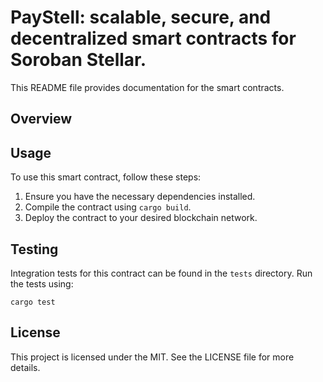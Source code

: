 # PayStell: scalable, secure, and decentralized smart contracts for Soroban Stellar.

This README file provides documentation for the smart contracts.

## Overview



## Usage

To use this smart contract, follow these steps:

1. Ensure you have the necessary dependencies installed.
2. Compile the contract using `cargo build`.
3. Deploy the contract to your desired blockchain network.

## Testing

Integration tests for this contract can be found in the `tests` directory. Run the tests using:

```
cargo test
```

## License

This project is licensed under the MIT. See the LICENSE file for more details.